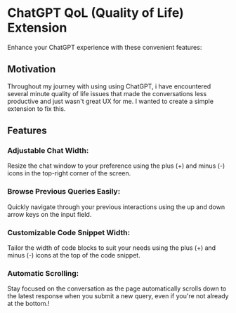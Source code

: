# ChatGPT QoL (Quality of Life) Extension

Enhance your ChatGPT experience with these convenient features:

## Motivation

Throughout my journey with using using ChatGPT, i have encountered several minute quality of life issues that made the conversations less productive and just wasn't great UX for me. I wanted to create a simple extension to fix this.

## Features

### Adjustable Chat Width:

Resize the chat window to your preference using the plus (+) and minus (-) icons in the top-right corner of the screen.

### Browse Previous Queries Easily:

Quickly navigate through your previous interactions using the up and down arrow keys on the input field.

### Customizable Code Snippet Width:

Tailor the width of code blocks to suit your needs using the plus (+) and minus (-) icons at the top of the code snippet.

### Automatic Scrolling:

Stay focused on the conversation as the page automatically scrolls down to the latest response when you submit a new query, even if you're not already at the bottom.!
